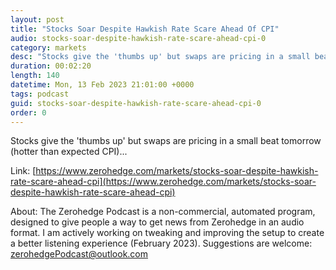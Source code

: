 ```yaml
---
layout: post
title: "Stocks Soar Despite Hawkish Rate Scare Ahead Of CPI"
audio: stocks-soar-despite-hawkish-rate-scare-ahead-cpi-0
category: markets
desc: "Stocks give the 'thumbs up' but swaps are pricing in a small beat tomorrow (hotter than expected CPI)..."
duration: 00:02:20
length: 140
datetime: Mon, 13 Feb 2023 21:01:00 +0000
tags: podcast
guid: stocks-soar-despite-hawkish-rate-scare-ahead-cpi-0
order: 0
---
```

Stocks give the 'thumbs up' but swaps are pricing in a small beat tomorrow (hotter than expected CPI)...

Link: [https://www.zerohedge.com/markets/stocks-soar-despite-hawkish-rate-scare-ahead-cpi](https://www.zerohedge.com/markets/stocks-soar-despite-hawkish-rate-scare-ahead-cpi)

About: The Zerohedge Podcast is a non-commercial, automated program, designed to give people a way to get news from Zerohedge in an audio format.  I am actively working on tweaking and improving the setup to create a better listening experience (February 2023).  Suggestions are welcome: [zerohedgePodcast@outlook.com](mailto:zerohedgePodcast@outlook.com)